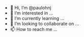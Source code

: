 - 👋 Hi, I’m @paulohnj
- 👀 I’m interested in ...
- 🌱 I’m currently learning ...
- 💞️ I’m looking to collaborate on ...
- 📫 How to reach me ...

<!---
paulohnj/paulohnj is a ✨ special ✨ repository because its `README.md` (this file) appears on your GitHub profile.
You can click the Preview link to take a look at your changes.
--->
